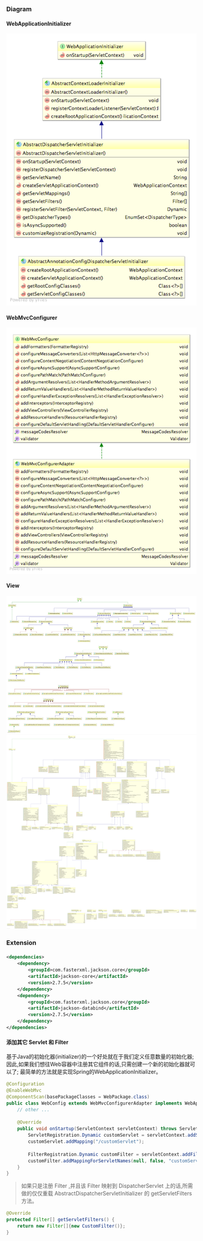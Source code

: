 ### Diagram

#### WebApplicationInitializer

![aacds](aacds.png)

#### WebMvcConfigurer

![wmc](wmc.png)

#### View

![view1](view1.png)
![view2](view2.png)

### Extension

####

```xml
<dependencies>
    <dependency>
        <groupId>com.fasterxml.jackson.core</groupId>
        <artifactId>jackson-core</artifactId>
        <version>2.7.5</version>
    </dependency>
    <dependency>
        <groupId>com.fasterxml.jackson.core</groupId>
        <artifactId>jackson-databind</artifactId>
        <version>2.7.5</version>
    </dependency>
</dependencies>
```

#### 添加其它 Servlet 和 Filter

基于Java的初始化器(initializer)的一个好处就在于我们定义任意数量的初始化器;因此,如果我们想往Web容器中注册其它组件的话,只需创建一个新的初始化器就可以了;
最简单的方法就是实现Spring的WebApplicationInitializer。

```java
@Configuration
@EnableWebMvc
@ComponentScan(basePackageClasses = WebPackage.class)
public class WebConfig extends WebMvcConfigurerAdapter implements WebApplicationInitializer {
    // other ...
    
    @Override
    public void onStartup(ServletContext servletContext) throws ServletException {
        ServletRegistration.Dynamic customServlet = servletContext.addServlet("customServlet", CustomServlet.class);
        customServlet.addMapping("/customServlet");

        FilterRegistration.Dynamic customFilter = servletContext.addFilter("customFilter", CustomFilter.class);
        customFilter.addMappingForServletNames(null, false, "customServlet");
    }
}
```

> 如果只是注册 Filter ,并且该 Filter 映射到 DispatcherServlet 上的话,所需做的仅仅重载 AbstractDispatcherServletInitializer 的 getServletFilters 方法。

```java
@Override
protected Filter[] getServletFilters() {
    return new Filter[]{new CustomFilter()};
}
```
